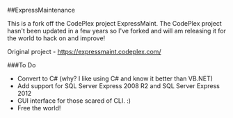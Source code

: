 ##ExpressMaintenance

This is a fork off the CodePlex project ExpressMaint. The CodePlex project hasn't been updated in a few years so I've forked and will am releasing it for the
world to hack on and improve!

Original project - https://expressmaint.codeplex.com/

###To Do

* Convert to C# (why? I like using C# and know it better than VB.NET)
* Add support for SQL Server Express 2008 R2 and SQL Server Express 2012
* GUI interface for those scared of CLI. :)
* Free the world!